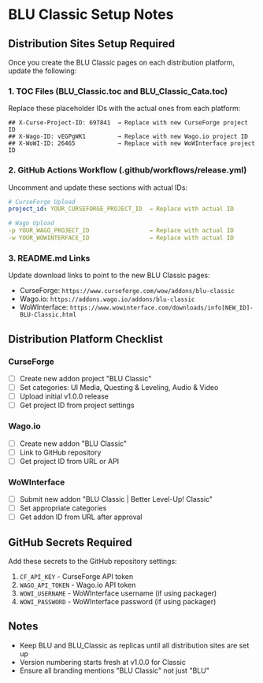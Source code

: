 # BLU Classic Setup Notes

## Distribution Sites Setup Required

Once you create the BLU Classic pages on each distribution platform, update the following:

### 1. TOC Files (BLU_Classic.toc and BLU_Classic_Cata.toc)

Replace these placeholder IDs with the actual ones from each platform:

```
## X-Curse-Project-ID: 697841  → Replace with new CurseForge project ID
## X-Wago-ID: vEGPgWK1         → Replace with new Wago.io project ID  
## X-WoWI-ID: 26465            → Replace with new WoWInterface project ID
```

### 2. GitHub Actions Workflow (.github/workflows/release.yml)

Uncomment and update these sections with actual IDs:

```yaml
# CurseForge Upload
project_id: YOUR_CURSEFORGE_PROJECT_ID  → Replace with actual ID

# Wago Upload  
-p YOUR_WAGO_PROJECT_ID                 → Replace with actual ID
-w YOUR_WOWINTERFACE_ID                 → Replace with actual ID
```

### 3. README.md Links

Update download links to point to the new BLU Classic pages:

- CurseForge: `https://www.curseforge.com/wow/addons/blu-classic`
- Wago.io: `https://addons.wago.io/addons/blu-classic`
- WoWInterface: `https://www.wowinterface.com/downloads/info[NEW_ID]-BLU-Classic.html`

## Distribution Platform Checklist

### CurseForge
- [ ] Create new addon project "BLU Classic"
- [ ] Set categories: UI Media, Questing & Leveling, Audio & Video
- [ ] Upload initial v1.0.0 release
- [ ] Get project ID from project settings

### Wago.io
- [ ] Create new addon "BLU Classic"
- [ ] Link to GitHub repository
- [ ] Get project ID from URL or API

### WoWInterface
- [ ] Submit new addon "BLU Classic | Better Level-Up! Classic"
- [ ] Set appropriate categories
- [ ] Get addon ID from URL after approval

## GitHub Secrets Required

Add these secrets to the GitHub repository settings:

1. `CF_API_KEY` - CurseForge API token
2. `WAGO_API_TOKEN` - Wago.io API token
3. `WOWI_USERNAME` - WoWInterface username (if using packager)
4. `WOWI_PASSWORD` - WoWInterface password (if using packager)

## Notes

- Keep BLU and BLU_Classic as replicas until all distribution sites are set up
- Version numbering starts fresh at v1.0.0 for Classic
- Ensure all branding mentions "BLU Classic" not just "BLU"